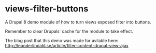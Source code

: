 # views-filter-buttons
A Drupal 8 demo module of how to turn views exposed filter into buttons.

Remember to clear Drupals' cache for the module to take effect. 

The blog post that this demo was made for avilable here: 
http://leanderlindahl.se/article/filter-content-drupal-view-ajax
